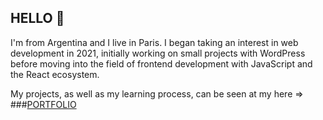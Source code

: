 ## HELLO 👋

I'm from Argentina and I live in Paris. I began taking an interest in web development in 2021, initially working on small projects with WordPress before moving into the field of frontend development with JavaScript and the React ecosystem. 

My projects, as well as my learning process, can be seen at my here => ###[PORTFOLIO](https://dariosemino.com/)

